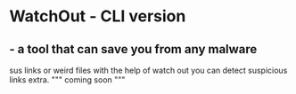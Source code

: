# WatchOut - CLI version
## - a tool that can save you from any malware 
sus links or weird files with the help of watch out you can detect suspicious links extra.
""" coming soon """
